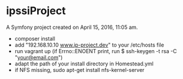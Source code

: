 ipssiProject
============

A Symfony project created on April 15, 2016, 11:05 am.

- composer install
- add "192.168.10.10    www.ip-project.dev" to your /etc/hosts file
- run vagrant up (if Errno::ENOENT print, run $ ssh-keygen -t rsa -C "your@email.com")
- adapt the path of your install directory in Homestead.yml
- if NFS missing, sudo apt-get install nfs-kernel-server
